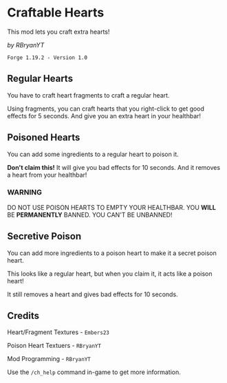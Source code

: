 # Craftable Hearts
This mod lets you craft extra hearts!

*by RBryanYT*

`Forge 1.19.2 - Version 1.0`
## Regular Hearts
You have to craft heart fragments to craft a regular heart.

Using fragments, you can craft hearts that you right-click to get good effects for 5 seconds. And give you an extra heart in your healthbar!
## Poisoned Hearts
You can add some ingredients to a regular heart to poison it.

**Don't claim this!** It will give you bad effects for 10 seconds. And it removes a heart from your healthbar!
### WARNING
DO NOT USE POISON HEARTS TO EMPTY YOUR HEALTHBAR. YOU **WILL** BE **PERMANENTLY** BANNED. YOU CAN'T BE UNBANNED!

## Secretive Poison
You can add more ingredients to a poison heart to make it a secret poison heart.

This looks like a regular heart, but when you claim it, it acts like a poison heart!

It still removes a heart and gives bad effects for 10 seconds.

## Credits
Heart/Fragment Textures - `Embers23`

Poison Heart Textuers - `RBryanYT`

Mod Programming - `RBryanYT`

Use the `/ch_help` command in-game to get more information.
